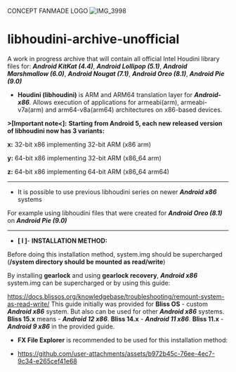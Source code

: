    CONCEPT FANMADE LOGO
![IMG_3998](https://github.com/user-attachments/assets/d51aa0b8-a80c-4590-9aaf-40aa18827ad5)
# **libhoudini-archive-unofficial**

A work in progress archive that will contain all official Intel Houdini library files for:
***Android KitKat (4.4)***,
***Android Lollipop (5.1)***,
***Android Marshmallow (6.0)***,
***Android Nougat (7.1)***,
***Android Oreo (8.1)***,
***Android Pie (9.0)***

- **Houdini (libhoudini)** is ARM and ARM64 translation layer for ***Android-x86***. Allows execution of applications for armeabi(arm), armeabi-v7a(arm) and arm64-v8a(arm64) architectures on x86-based devices.

**>[Important note<]:**
**Starting from Android 5, each new released version of libhoudini now has 3 variants:**

**x:** 32-bit x86 implementing 32-bit ARM (x86 arm)

**y:** 64-bit x86 implementing 32-bit ARM (x86_64 arm)

**z:** 64-bit x86 implementing 64-bit ARM (x86_64 arm64)

-------------------------------------

- It is possible to use previous libhoudini series on newer ***Android x86*** systems

For example using libhoudini files that were created for ***Android Oreo (8.1)*** on ***Android Pie (9.0)***

-------------------------------------

- **[ I ]**- **INSTALLATION METHOD:**

Before doing this installation method, system.img should be supercharged (**/system directory should be mounted as read/write**)

By  installing **gearlock** and using **gearlock recovery**, ***Android x86*** system.img can be supercharged
or by using this guide:

https://docs.blissos.org/knowledgebase/troubleshooting/remount-system-as-read-write/
This guide initially was provided for **Bliss OS** - custom ***Android x86*** system.
But also can be used for other ***Android x86*** systems. **Bliss 15.x**
means - ***Android 12 x86***. **Bliss 14.x** - ***Android 11 x86***. **Bliss 11.x** - ***Android 9 x86*** in the provided guide.

- **FX File Explorer** is recommended to be used for this installation method:

- https://github.com/user-attachments/assets/b972b45c-76ee-4ec7-9c34-e265cef41e68

